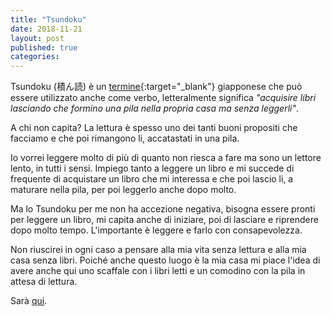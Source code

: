 ```yaml
---
title: "Tsundoku"
date: 2018-11-21
layout: post
published: true
categories: 
---
```


Tsundoku (積ん読) è un [termine](https://en.wikipedia.org/wiki/Tsundoku){:target="_blank"} giapponese che può essere utilizzato anche come verbo, letteralmente significa *"acquisire libri lasciando che formino una pila nella propria casa ma senza leggerli"*.

A chi non capita? La lettura è spesso uno dei tanti buoni propositi che facciamo e che poi rimangono li, accatastati in una pila.

Io vorrei leggere molto di più di quanto non riesca a fare ma sono un lettore lento, in tutti i sensi. Impiego tanto a leggere un libro e mi succede di frequente di acquistare un libro che mi interessa e che poi lascio li, a maturare nella pila, per poi leggerlo anche dopo molto.

Ma lo Tsundoku per me non ha accezione negativa, bisogna essere pronti per leggere un libro, mi capita anche di iniziare, poi di lasciare e riprendere dopo molto tempo. L'importante è leggere e farlo con consapevolezza. 

Non riuscirei in ogni caso a pensare alla mia vita senza lettura e alla mia casa senza libri. Poiché anche questo luogo è la mia casa mi piace l'idea di avere anche qui uno scaffale con i libri letti e un comodino con la pila in attesa di lettura.

Sarà [qui](https://www.marginalia.cc/tsundoku).
